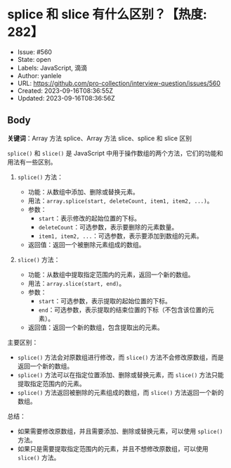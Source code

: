 # splice 和 slice 有什么区别？【热度: 282】

- Issue: #560
- State: open
- Labels: JavaScript, 滴滴
- Author: yanlele
- URL: https://github.com/pro-collection/interview-question/issues/560
- Created: 2023-09-16T08:36:55Z
- Updated: 2023-09-16T08:36:56Z

## Body

**关键词**：Array 方法 splice、Array 方法 slice、splice 和 slice 区别

`splice()` 和 `slice()` 是 JavaScript 中用于操作数组的两个方法，它们的功能和用法有一些区别。

1. `splice()` 方法：
   - 功能：从数组中添加、删除或替换元素。
   - 用法：`array.splice(start, deleteCount, item1, item2, ...)`。
   - 参数：
      - `start`：表示修改的起始位置的下标。
      - `deleteCount`：可选参数，表示要删除的元素数量。
      - `item1, item2, ...`：可选参数，表示要添加到数组的元素。
   - 返回值：返回一个被删除元素组成的数组。

2. `slice()` 方法：
   - 功能：从数组中提取指定范围内的元素，返回一个新的数组。
   - 用法：`array.slice(start, end)`。
   - 参数：
      - `start`：可选参数，表示提取的起始位置的下标。
      - `end`：可选参数，表示提取的结束位置的下标（不包含该位置的元素）。
   - 返回值：返回一个新的数组，包含提取出的元素。

主要区别：
- `splice()` 方法会对原数组进行修改，而 `slice()` 方法不会修改原数组，而是返回一个新的数组。
- `splice()` 方法可以在指定位置添加、删除或替换元素，而 `slice()` 方法只能提取指定范围内的元素。
- `splice()` 方法返回被删除的元素组成的数组，而 `slice()` 方法返回一个新的数组。

总结：
- 如果需要修改原数组，并且需要添加、删除或替换元素，可以使用 `splice()` 方法。
- 如果只是需要提取指定范围内的元素，并且不想修改原数组，可以使用 `slice()` 方法。

